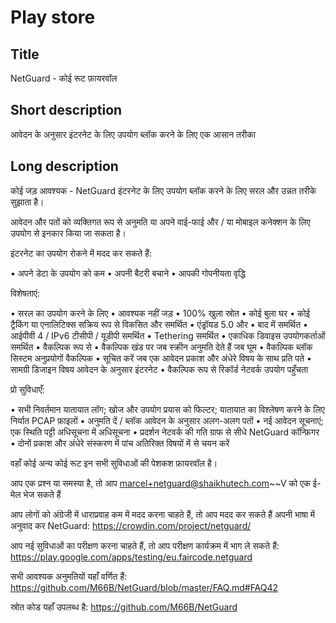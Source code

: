Play store
==========

Title
-----
NetGuard - कोई रूट फ़ायरवॉल


Short description
-----------------
आवेदन के अनुसार इंटरनेट के लिए उपयोग ब्लॉक करने के लिए एक आसान तरीका


Long description
----------------
कोई जड़ आवश्यक - NetGuard इंटरनेट के लिए उपयोग ब्लॉक करने के लिए सरल और उन्नत तरीके सुझाता है।

आवेदन और पतों को व्यक्तिगत रूप से अनुमति या अपने वाई-फाई और / या मोबाइल कनेक्शन के लिए उपयोग से इनकार किया जा सकता है।

इंटरनेट का उपयोग रोकने में मदद कर सकते हैं:

&bull; अपने डेटा के उपयोग को कम
&bull; अपनी बैटरी बचाने
&bull; आपकी गोपनीयता वृद्धि

विशेषताएं:

&bull; सरल का उपयोग करने के लिए
&bull; आवश्यक नहीं जड़
&bull; 100% खुला स्रोत
&bull; कोई बुला घर
&bull; कोई ट्रैकिंग या एनालिटिक्स सक्रिय रूप से विकसित और समर्थित
&bull; एंड्रॉयड 5.0 और
&bull; बाद में समर्थित
&bull; आईपीवी 4 / IPv6 टीसीपी / यूडीपी समर्थित
&bull; Tethering समर्थित
&bull; एकाधिक डिवाइस उपयोगकर्ताओं समर्थित
&bull; वैकल्पिक रूप से
&bull; वैकल्पिक खंड पर जब स्क्रीन अनुमति देते हैं जब घूम
&bull; वैकल्पिक ब्लॉक सिस्टम अनुप्रयोगों वैकल्पिक
&bull; सूचित करें जब एक आवेदन प्रकाश और अंधेरे विषय के साथ प्रति पते
&bull; सामग्री डिजाइन विषय आवेदन के अनुसार इंटरनेट
&bull; वैकल्पिक रूप से रिकॉर्ड नेटवर्क उपयोग पहुँचता

प्रो सुविधाएँ:

&bull; सभी निवर्तमान यातायात लॉग; खोज और उपयोग प्रयास को फिल्टर; यातायात का विश्लेषण करने के लिए निर्यात PCAP फ़ाइलों
&bull; अनुमति दें / ब्लॉक आवेदन के अनुसार अलग-अलग पतों
&bull; नई आवेदन सूचनाएं; एक स्थिति पट्टी अधिसूचना में अधिसूचना
&bull; प्रदर्शन नेटवर्क की गति ग्राफ से सीधे NetGuard कॉन्फ़िगर
&bull; दोनों प्रकाश और अंधेरे संस्करण में पांच अतिरिक्त विषयों में से चयन करें

वहाँ कोई अन्य कोई रूट इन सभी सुविधाओं की पेशकश फ़ायरवॉल है।

आप एक प्रश्न या समस्या है, तो आप marcel+netguard@shaikhutech.com~~V को एक ई-मेल भेज सकते हैं

आप लोगों को अंग्रेजी में धाराप्रवाह कम में मदद करना चाहते हैं, तो आप मदद कर सकते हैं अपनी भाषा में अनुवाद कर NetGuard: https://crowdin.com/project/netguard/

आप नई सुविधाओं का परीक्षण करना चाहते हैं, तो आप परीक्षण कार्यक्रम में भाग ले सकते हैं: https://play.google.com/apps/testing/eu.faircode.netguard

सभी आवश्यक अनुमतियों यहाँ वर्णित हैं: https://github.com/M66B/NetGuard/blob/master/FAQ.md#FAQ42

स्रोत कोड यहाँ उपलब्ध है: https://github.com/M66B/NetGuard
